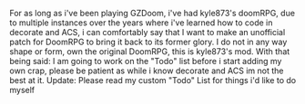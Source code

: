 For as long as i've been playing GZDoom, i've had kyle873's doomRPG, due to multiple instances over the years where i've learned how to code in decorate and ACS, i can comfortably say that I want to make an unofficial patch for DoomRPG to bring it back to its former glory. I do not in any way shape or form, own the original DoomRPG, this is kyle873's mod.
With that being said: I am going to work on the "Todo" list before i start adding my own crap, please be patient as while i know decorate and ACS im not the best at it.
Update: Please read my custom "Todo" List for things i'd like to do myself
